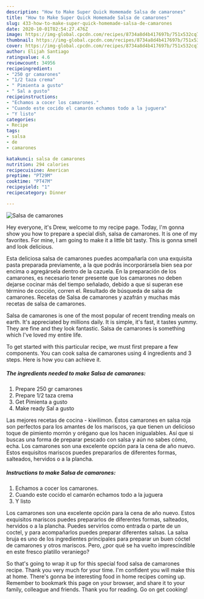 ```yaml
---
description: "How to Make Super Quick Homemade Salsa de camarones"
title: "How to Make Super Quick Homemade Salsa de camarones"
slug: 433-how-to-make-super-quick-homemade-salsa-de-camarones
date: 2020-10-01T02:54:27.476Z
image: https://img-global.cpcdn.com/recipes/8734a8d4b417697b/751x532cq70/salsa-de-camarones-foto-principal.jpg
thumbnail: https://img-global.cpcdn.com/recipes/8734a8d4b417697b/751x532cq70/salsa-de-camarones-foto-principal.jpg
cover: https://img-global.cpcdn.com/recipes/8734a8d4b417697b/751x532cq70/salsa-de-camarones-foto-principal.jpg
author: Elijah Santiago
ratingvalue: 4.6
reviewcount: 34956
recipeingredient:
- "250 gr camarones"
- "1/2 taza crema"
- " Pimienta a gusto"
- " Sal a gusto"
recipeinstructions:
- "Echamos a cocer los camarones."
- "Cuando este cocido el camarón echamos todo a la juguera"
- "Y listo"
categories:
- Recipe
tags:
- salsa
- de
- camarones

katakunci: salsa de camarones 
nutrition: 294 calories
recipecuisine: American
preptime: "PT29M"
cooktime: "PT47M"
recipeyield: "1"
recipecategory: Dinner

---
```



![Salsa de camarones](https://img-global.cpcdn.com/recipes/8734a8d4b417697b/751x532cq70/salsa-de-camarones-foto-principal.jpg)

Hey everyone, it's Drew, welcome to my recipe page. Today, I'm gonna show you how to prepare a special dish, salsa de camarones. It is one of my favorites. For mine, I am going to make it a little bit tasty. This is gonna smell and look delicious.

Esta deliciosa salsa de camarones puedes acompañarla con una exquisita pasta preparada previamente, a la que podrás incorporársela bien sea por encima o agregársela dentro de la cazuela. En la preparación de los camarones, es necesario tener presente que los camarones no deben dejarse cocinar más del tiempo señalado, debido a que si superan ese término de cocción, corren el. Resultado de búsqueda de salsa de camarones. Recetas de Salsa de camarones y azafrán y muchas más recetas de salsa de camarones.

Salsa de camarones is one of the most popular of recent trending meals on earth. It's appreciated by millions daily. It is simple, it's fast, it tastes yummy. They are fine and they look fantastic. Salsa de camarones is something which I've loved my entire life.


To get started with this particular recipe, we must first prepare a few components. You can cook salsa de camarones using 4 ingredients and 3 steps. Here is how you can achieve it.

<!--inarticleads1-->

##### The ingredients needed to make Salsa de camarones:

1. Prepare 250 gr camarones
1. Prepare 1/2 taza crema
1. Get  Pimienta a gusto
1. Make ready  Sal a gusto


Las mejores recetas de cocina - kiwilimon. Éstos camarones en salsa roja son perfectos para los amantes de los mariscos, ya que tienen un delicioso toque de pimiento morrón y orégano que los hacen inigualables. Así que si buscas una forma de preparar pescado con salsa y aún no sabes cómo, echa. Los camarones son una excelente opción para la cena de año nuevo. Estos exquisitos mariscos puedes prepararlos de diferentes formas, salteados, hervidos o a la plancha. 

<!--inarticleads2-->

##### Instructions to make Salsa de camarones:

1. Echamos a cocer los camarones.
1. Cuando este cocido el camarón echamos todo a la juguera
1. Y listo


Los camarones son una excelente opción para la cena de año nuevo. Estos exquisitos mariscos puedes prepararlos de diferentes formas, salteados, hervidos o a la plancha. Puedes servirlos como entrada o parte de un coctel, y para acompañarlos puedes preparar diferentes salsas. La salsa bruja es uno de los ingredientes principales para preparar un buen cóctel de camarones y otros mariscos. Pero, ¿por qué se ha vuelto imprescindible en este fresco platillo veraniego? 

So that's going to wrap it up for this special food salsa de camarones recipe. Thank you very much for your time. I'm confident you will make this at home. There's gonna be interesting food in home recipes coming up. Remember to bookmark this page on your browser, and share it to your family, colleague and friends. Thank you for reading. Go on get cooking!
